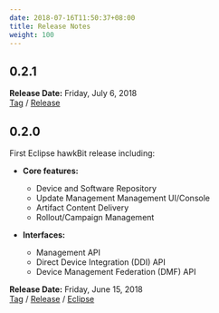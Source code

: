 ```yaml
---
date: 2018-07-16T11:50:37+08:00
title: Release Notes
weight: 100
---
```


## 0.2.1

**Release Date:** Friday, July 6, 2018 <br />
[Tag](https://github.com/eclipse/hawkbit/releases/tag/0.2.1) / 
[Release](https://github.com/eclipse/hawkbit/milestone/9?closed=1)


## 0.2.0

First Eclipse hawkBit release including:

* **Core features:**
  * Device and Software Repository 
  * Update Management Management UI/Console
  * Artifact Content Delivery
  * Rollout/Campaign Management

* **Interfaces:**
  * Management API
  * Direct Device Integration (DDI) API
  * Device Management Federation (DMF) API

**Release Date:** Friday, June 15, 2018 <br />
[Tag](https://github.com/eclipse/hawkbit/releases/tag/0.2.0) / 
[Release](https://github.com/eclipse/hawkbit/milestone/1?closed=1) /
[Eclipse](https://projects.eclipse.org/projects/iot.hawkbit/releases/0.2.0)
 